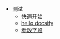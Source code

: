 <!-- docs/_sidebar.md -->

*  测试
    * [快速开始](docs/start/start)
    * [hello docsify](docs/hello)
    * [参数字段](docs/filed)